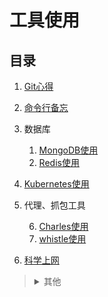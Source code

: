 # 工具使用

## 目录
1. [Git心得](./Git心得/README.md)
2. [命令行备忘](./命令行备忘/README.md)
3. 数据库

    1. [MongoDB使用](./MongoDB使用/README.md)
    2. [Redis使用](./Redis使用/README.md)
4. [Kubernetes使用](./Kubernetes使用/README.md)
5. 代理、抓包工具

    6. [Charles使用](./Charles使用/README.md)
    7. [whistle使用](./whistle使用/README.md)
6. [科学上网](./科学上网/README.md)

><details>
><summary>其他</summary>
>
>1. <details>
>
>    <summary><a href="./IDEs设置/README.md">IDEs设置</a></summary>
>
>    [webstorm.jar](https://raw.githubusercontent.com/realgeoffrey/knowledge/master/工具使用/IDEs设置/webstorm0320.jar)
>    </details>
>2. [iOS使用](./iOS使用/README.md)
>3. [Android调试](./Android调试/README.md)
>4. [Google搜索技巧](./Google搜索技巧/README.md)
></details>
